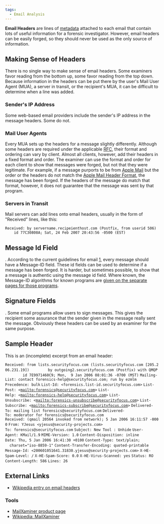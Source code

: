 ```yaml
---
tags:
  - Email Analysis
---
```

**Email Headers** are lines of [metadata](metadata.md) attached to each
email that contain lots of useful information for a forensic
investigator. However, email headers can be easily forged, so they should never
be used as the only source of information.

## Making Sense of Headers

There is no single way to make sense of email headers. Some examiners
favor reading from the bottom up, some favor reading from the top down.
Because information in the headers can be put there by the user's
Mail User Agent (MUA), a server in transit, or the
recipient's MUA, it can be difficult to
determine when a line was added.

### Sender's IP Address

Some web-based email providers include the sender's IP address in the
message headers. Some do not.

### Mail User Agents

Every MUA sets up the headers for a
message slightly differently. Although some headers are required under
the applicable [RFC](http://www.faqs.org/rfcs/rfc2822.html), their
format and ordering can vary by client. Almost all clients, however, add
their headers in a fixed format and order. The examiner can use the
format and order for each client to show that messages were forged, but
not that they were legitimate. For example, if a message purports to be
from [Apple Mail](apple_mail.md) but the order or the headers do
not match the [Apple Mail Header
Format](apple_mail_header_format.md), the message has been
forged. If the headers of the message do match that format, however, it
does not guarantee that the message was sent by that program.

### Servers in Transit

Mail servers can add lines onto email headers, usually in the form of
"Received" lines, like this:

    Received: by servername.recipeienthost.com (Postfix, from userid 506)
        id 77C30808A; Sat, 24 Feb 2007 20:43:56 -0500 (EST)

## Message Id Field

. According to the current guidelines for email
[1](http://www.faqs.org/rfcs/rfc2822.html), every message should have a
Message-ID field. These id fields can be used to determine if a message
has been forged. It is harder, but sometimes possible, to show that a
message is authentic using the message id field. Where known, the
Message-ID algorithms for known programs are [given on the separate
pages for those programs](list_of_mua_header_formats.md).

## Signature Fields

. Some email programs allow users to sign messages. This gives the
recipient some assurance that the sender given in the message really
sent the message. Obviously these headers can be used by an examiner for
the same purpose.

## Sample Header

This is an (incomplete) excerpt from an email header:

`Received: from lists.securityfocus.com (lists.securityfocus.com [205.206.231.19])`
`        by outgoing2.securityfocus.com (Postfix) with QMQP`
`        id 7E9971460C9; Mon,  9 Jan 2006 08:01:36 -0700 (MST)`
`Mailing-List: contact forensics-help@securityfocus.com; run by ezmlm`
`Precedence: bulk`
`List-Id: <forensics.list-id.securityfocus.com>`
`List-Post: <`[`mailto:forensics@securityfocus.com`](mailto:forensics@securityfocus.com)`>`
`List-Help: <`[`mailto:forensics-help@securityfocus.com`](mailto:forensics-help@securityfocus.com)`>`
`List-Unsubscribe: <`[`mailto:forensics-unsubscribe@securityfocus.com`](mailto:forensics-unsubscribe@securityfocus.com)`>`
`List-Subscribe: <`[`mailto:forensics-subscribe@securityfocus.com`](mailto:forensics-subscribe@securityfocus.com)`>`
`Delivered-To: mailing list forensics@securityfocus.com`
`Delivered-To: moderator for forensics@securityfocus.com`
`Received: (qmail 20564 invoked from network); 5 Jan 2006 16:11:57 -0000`
`From: YJesus <yjesus@security-projects.com>`
`To: forensics@securityfocus.com`
`Subject: New Tool : Unhide`
`User-Agent: KMail/1.9`
`MIME-Version: 1.0`
`Content-Disposition: inline`
`Date: Thu, 5 Jan 2006 16:41:30 +0100`
`Content-Type: text/plain;`
`  charset="iso-8859-1"`
`Content-Transfer-Encoding: quoted-printable`
`Message-Id: <200601051641.31830.yjesus@security-projects.com>`
`X-HE-Spam-Level: /`
`X-HE-Spam-Score: 0.0`
`X-HE-Virus-Scanned: yes`
`Status: RO`
`Content-Length: 586`
`Lines: 26`

## External Links

- [Wikipedia entry on email
  headers](http://en.wikipedia.org/wiki/E-mail#Header)

### Tools

- [MailXaminer product page](https://www.mailxaminer.com/product/)
- [Wikipedia: MailXaminer](https://en.wikipedia.org/wiki/MailXaminer)
